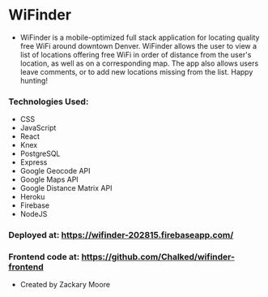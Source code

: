 # WiFinder

- WiFinder is a mobile-optimized full stack application for locating quality free WiFi around downtown Denver. WiFinder allows the user to view a list of locations offering free WiFi in order of distance from the user's location, as well as on a corresponding map. The app also allows users leave comments, or to add new locations missing from the list. Happy hunting!

### Technologies Used:

- CSS
- JavaScript
- React
- Knex
- PostgreSQL
- Express
- Google Geocode API
- Google Maps API
- Google Distance Matrix API
- Heroku
- Firebase
- NodeJS

### Deployed at: https://wifinder-202815.firebaseapp.com/

### Frontend code at: https://github.com/Chalked/wifinder-frontend

- Created by Zackary Moore